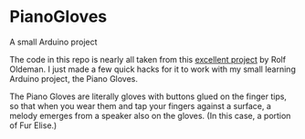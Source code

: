# PianoGloves
A small Arduino project

The code in this repo is nearly all taken from this [excellent project](https://www.instructables.com/Arduino-Synthesizer-With-FM/) by Rolf Oldeman. I just made a few quick hacks for it to work with my small learning Arduino project, the Piano Gloves.

The Piano Gloves are literally gloves with buttons glued on the finger tips, so that when you wear them and tap your fingers against a surface, a melody emerges from a speaker also on the gloves. (In this case, a portion of Fur Elise.)
